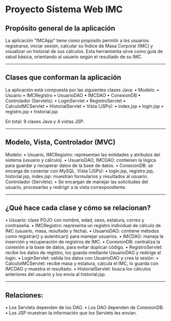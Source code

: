 # Proyecto Sistema Web IMC

## Propósito general de la aplicación
La aplicación "IMCApp" tiene como propósito permitir a los usuarios registrarse, iniciar sesión, calcular su Índice de Masa Corporal (IMC) y visualizar un historial de sus cálculos. Esta herramienta sirve como guía de salud básica, orientando al usuario según el resultado de su IMC.

---

## Clases que conforman la aplicación
La aplicación está compuesta por las siguientes clases Java:
• Modelo:
• Usuario
• IMCRegistro
• UsuarioDAO
• IMCDAO
• ConexionDB
• Controlador (Servlets):
• LoginServlet
• RegistroServlet
• CalculoIMCServlet
• HistorialServlet
• Vista (JSPs):
• index.jsp
• login.jsp
• registro.jsp
• historial.jsp

En total: 9 clases Java y 4 vistas JSP.

---

## Modelo, Vista, Controlador (MVC)
Modelo:
•	Usuario, IMCRegistro: representan las entidades y atributos del sistema (usuario y cálculo).
•	UsuarioDAO, IMCDAO: contienen la lógica para guardar y recuperar datos de la base de datos.
•	ConexionDB: se encarga de conectar con MySQL.
Vista (JSPs):
•	login.jsp, registro.jsp, historial.jsp, index.jsp: muestran formularios y resultados al usuario.
Controlador (Servlets):
•	Se encargan de manejar las solicitudes del usuario, procesarlas y redirigir a la vista correspondiente.

---

## ¿Qué hace cada clase y cómo se relacionan?
•	Usuario: clase POJO con nombre, edad, sexo, estatura, correo y contraseña.
•	IMCRegistro: representa un registro individual de cálculo de IMC (usuario, masa, resultado y fecha).
•	UsuarioDAO: contiene métodos como registrar() y autenticar() para manejar usuarios.
•	IMCDAO: maneja la inserción y recuperación de registros de IMC.
•	ConexionDB: centraliza la conexión a la base de datos, para evitar duplicar código.
•	RegistroServlet: recibe los datos de registro, los guarda mediante UsuarioDAO y redirige al login.
•	LoginServlet: valida los datos con UsuarioDAO y crea la sesión.
•	CalculoIMCServlet: recibe masa y estatura, calcula el IMC, lo guarda con IMCDAO y muestra el resultado.
•	HistorialServlet: busca los cálculos anteriores del usuario y los envía al historial.jsp.

---

## Relaciones:
• Los Servlets dependen de los DAO.
• Los DAO dependen de ConexionDB.
• Los JSP muestran la información que los Servlets les envían.
